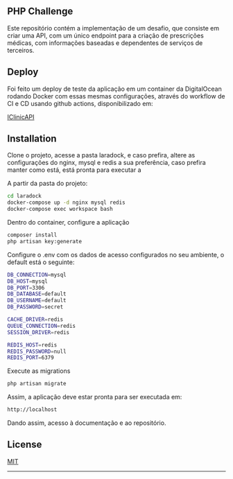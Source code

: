 ## PHP Challenge

Este repositório contém a implementação de um desafio, que consiste em criar uma API, com um único endpoint para a criação de prescrições médicas, com informações baseadas e dependentes de serviços de terceiros.
## Deploy
Foi feito um deploy de teste da aplicação em um container da DigitalOcean rodando Docker com essas mesmas configurações, através do workflow de CI e CD usando github actions, disponibilizado em:

[IClinicAPI](https://testeva.ga/)

## Installation

Clone o projeto, acesse a pasta laradock, e caso prefira, altere as configurações do nginx, mysql e redis a sua preferência, caso prefira manter como está, está pronta para executar a

A partir da pasta do projeto:

```sh
cd laradock
docker-compose up -d nginx mysql redis
docker-compose exec workspace bash
```
Dentro do container, configure a aplicação

```sh
composer install
php artisan key:generate
```
Configure o .env com os dados de acesso configurados no seu ambiente, o default está o seguinte:

```sh
DB_CONNECTION=mysql
DB_HOST=mysql
DB_PORT=3306
DB_DATABASE=default
DB_USERNAME=default
DB_PASSWORD=secret

CACHE_DRIVER=redis
QUEUE_CONNECTION=redis
SESSION_DRIVER=redis

REDIS_HOST=redis
REDIS_PASSWORD=null
REDIS_PORT=6379
```
Execute as migrations

```sh
php artisan migrate
```
Assim, a aplicação deve estar pronta para ser executada em:
```sh
http://localhost
```

Dando assim, acesso à documentação e ao repositório.

## License

[MIT](https://choosealicense.com/licenses/mit/)
_______________
